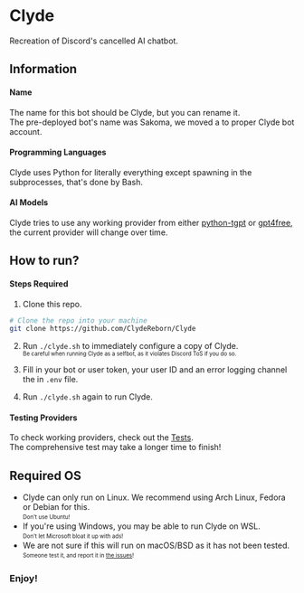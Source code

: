# Clyde
Recreation of Discord's cancelled AI chatbot.

## Information
#### Name
The name for this bot should be Clyde, but you can rename it.<br>
The pre-deployed bot's name was Sakoma, we moved a to proper Clyde bot account.

#### Programming Languages
Clyde uses Python for literally everything except spawning in the subprocesses, that's done by Bash.

#### AI Models
Clyde tries to use any working provider from either [python-tgpt](https://github.com/Simatwa/python-tgpt) or [gpt4free](https://github.com/xtekky/gpt4free), the current provider will change over time.

## How to run?
#### Steps Required
1. Clone this repo.
```sh
# Clone the repo into your machine
git clone https://github.com/ClydeReborn/Clyde
```

2. Run `./clyde.sh` to immediately configure a copy of Clyde.<br>
<sub><sup>Be careful when running Clyde as a selfbot, as it violates Discord ToS if you do so.</sub></sup>

3. Fill in your bot or user token, your user ID and an error logging channel the in `.env` file.

4. Run `./clyde.sh` again to run Clyde.
#### Testing Providers
To check working providers, check out the [Tests](https://github.com/ClydeReborn/Tests).<br>
The comprehensive test may take a longer time to finish!

## Required OS
* Clyde can only run on Linux. We recommend using Arch Linux, Fedora or Debian for this.<br>
<sub><sup>Don't use Ubuntu!</sub></sup>
* If you're using Windows, you may be able to run Clyde on WSL.<br>
<sub><sup>Don't let Microsoft bloat it up with ads!</sub></sup>
* We are not sure if this will run on macOS/BSD as it has not been tested.<br>
<sub><sup>Someone test it, and report it in [the issues](https://github.com/ClydeReborn/Clyde/issues/new)!</sub></sup>

### Enjoy!
